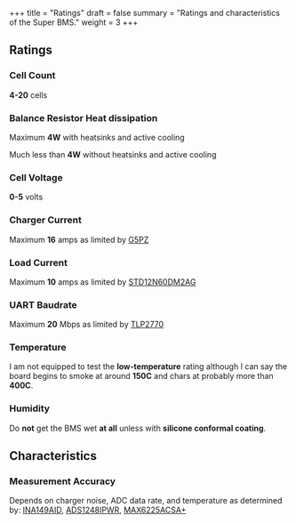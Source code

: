 +++
title = "Ratings"
draft = false
summary = "Ratings and characteristics of the Super BMS."
weight = 3
+++

## Ratings
### Cell Count
**4-20** cells
### Balance Resistor Heat dissipation
Maximum **4W** with heatsinks and active cooling

Much less than **4W** without heatsinks and active cooling
### Cell Voltage
**0-5** volts
### Charger Current
Maximum **16** amps as limited by [G5PZ](https://www.mouser.dk/datasheet/2/307/Omron_(ENG)G5PZ_E-1843616.pdf)
### Load Current
Maximum **10** amps as limited by [STD12N60DM2AG](https://www.st.com/resource/en/datasheet/std12n60dm2ag.pdf)
### UART Baudrate
Maximum **20** Mbps as limited by [TLP2770](https://www.mouser.com/datasheet/2/408/TLP2770_datasheet_en_20171115-1023006.pdf)
### Temperature
I am not equipped to test the **low-temperature** rating although I can say the board begins to smoke at around **150C** and chars at probably more than **400C**.
### Humidity
Do **not** get the BMS wet **at all** unless with **silicone conformal coating**.

## Characteristics
### Measurement Accuracy
Depends on charger noise, ADC data rate, and temperature as determined by: [INA149AID](https://www.ti.com/lit/ds/symlink/ina149.pdf), [ADS1248IPWR](https://www.ti.com/lit/ds/symlink/ads1248.pdf?ts=1596756432886&ref_url=https%253A%252F%252Fwww.ti.com%252Fproduct%252FADS1248), [MAX6225ACSA+](https://componentsearchengine.com/Datasheets/1/MAX6225ACSA+.pdf)
